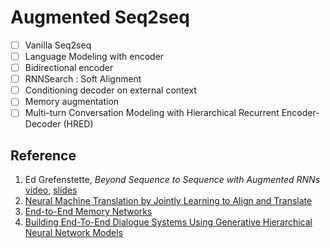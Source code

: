 # Augmented Seq2seq

- [ ] Vanilla Seq2seq
- [ ] Language Modeling with encoder
- [ ] Bidirectional encoder
- [ ] RNNSearch : Soft Alignment
- [ ] Conditioning decoder on external context
- [ ] Memory augmentation
- [ ] Multi-turn Conversation Modeling with Hierarchical Recurrent Encoder-Decoder (HRED)

## Reference

1. Ed Grefenstette, *Beyond Sequence to Sequence with Augmented RNNs* [video](https://www.youtube.com/watch?v=4deLk3Eu05E), [slides](http://videolectures.net/site/normal_dl/tag=1051689/deeplearning2016_grefenstette_augmented_rnn_01.pdf)
2. [Neural Machine Translation by Jointly Learning to Align and Translate](https://arxiv.org/abs/1409.0473)
3. [End-to-End Memory Networks](https://arxiv.org/abs/1503.08895)
4. [Building End-To-End Dialogue Systems Using Generative Hierarchical Neural Network Models](https://arxiv.org/abs/1507.04808)
